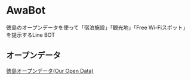 AwaBot
===
徳島のオープンデータを使って「宿泊施設」「観光地」「Free Wi-Fiスポット」
を提示するLine BOT

## オープンデータ
[徳島オープンデータ(Our Open Data)](http://ouropendata.jp/)
